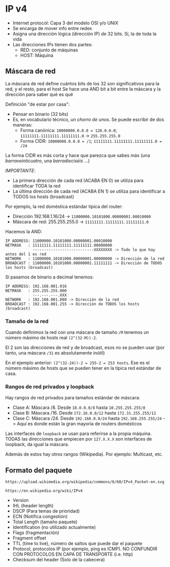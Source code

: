 # IP v4

- Internet protocol: Capa 3 del modelo OSI y/o UNIX
- Se encarga de mover info entre redes
- Asigna una dirección lógica (dirección IP) de 32 bits. Sí, la de toda la vida
- Las direcciones IPs tienen dos partes:
  - RED: conjunto de máquinas
  - HOST: Máquina

## Máscara de red
La máscara de red define cuántos bits de los 32 son significativos para la red, y el resto, para el host
Se hace una AND bit a bit entre la máscara y la dirección para saber qué es qué 

Definición "de estar por casa":
- Pensar en binario (32 bits)
- Es, en vocabulario técnico, _un chorro de unos_. Se puede escribir de dos maneras:
  - Forma canónica: `10000000.0.0.0 = 128.0.0.0`; `11111111.11111111.11111111.0` -> `255.255.255.0`
  - Forma CIDR: `10000000.0.0.0 = /1`; `11111111.11111111.11111111.0 = /24`

La forma CIDR es más corta y hace que parezca que sabes más (una _barraveinticuatro_, una _barradieciséis_ ...)

_IMPORTANTE_: 
- La primera dirección de cada red (ACABA EN 0) se utiliza para identificar TODA la red
- La última dirección de cada red (ACABA EN 1) se utiliza para identificar a TODOS los hosts (broadcast)

Por ejemplo, la red doméstica estándar típica del router:
- Dirección 192.168.1.16/24 -> `11000000.10101000.00000001.00010000`
- Máscara de red: 255.255.255.0 -> `11111111.11111111.11111111.0`

Hacemos la AND:
```
IP ADDRESS: 11000000.10101000.00000001.00010000
NETMASK   : 11111111.11111111.11111111.00000000
            ---------------------------XXXXXXXX -> Todo lo que hay antes del 1 es red
NETWORK   : 11000000.10101000.00000001.00000000 -> Dirección de la red
BROADCAST : 11000000.10101000.00000001.11111111 -> Dirección de TODOS los hosts (broadcast)
```

Si pasamos de binario a decimal tenemos:

```
IP ADDRESS: 192.168.001.016
NETMASK   : 255.255.255.000
            ---.---.---.XXX 
NETWORK   : 192.168.001.000 -> Dirección de la red
BROADCAST : 192.168.001.255 -> Dirección de TODOS los hosts (broadcast)
```

### Tamaño de la red

Cuando definimos la red con una máscara de tamaño `/M` tenemos un número máximo de hosts real `(2^(32-M))-2`.

El 2 son las direcciones de red y de broadcast, esos no se pueden usar (por tanto, una máscara `/31` es absolutamente inútil)

En el ejemplo anterior: `(2^(32-24))-2 = 255-2 = 253 hosts`. Ese es el número máximo de hosts que se pueden tener
en la típica red estándar de casa.

### Rangos de red privados y loopback

Hay rangos de red privados para tamaños estándar de máscara:

- Clase A: Máscara /8. Desde `10.0.0.0/8` hasta `10.255.255.255/8`
- Clase B: Máscara /16. Desde `172.16.0.0/12` hasta `172.31.255.255/12`
- Clase C: Máscara /24. Desde `192.168.0.0/24` hasta `192.168.255.255/24` -> Aquí es donde están la gran mayoría de routers domésticos

Las interfaces de `loopback` se usan para referirse a la propia máquina. 
TODAS las direcciones que empiecen por `127.X.X.X` son interfaces de loopback, da igual la máscara.

Además de estos hay otros rangos (Wikipedia). Por ejemplo: Multicast, etc.

## Formato del paquete

`https://upload.wikimedia.org/wikipedia/commons/6/60/IPv4_Packet-en.svg`

`https://en.wikipedia.org/wiki/IPv4`

- Version
- IHL (header length)
- DSCP (Para temas de prioridad)
- ECN (Notifica congestión)
- Total Length (tamaño paquete)
- Identification (no utilizado actualmente)
- Flags (fragmentación)
- Fragment offset 
- TTL (time to live), número de saltos que puede dar el paquete
- Protocol, protocolos IP (por ejemplo, ping es ICMP). NO CONFUNDIR CON PROTOCOLOS EN CAPA DE TRANSPORTE (i.e. http)
- Checksum del header (Solo de la cabecera)


